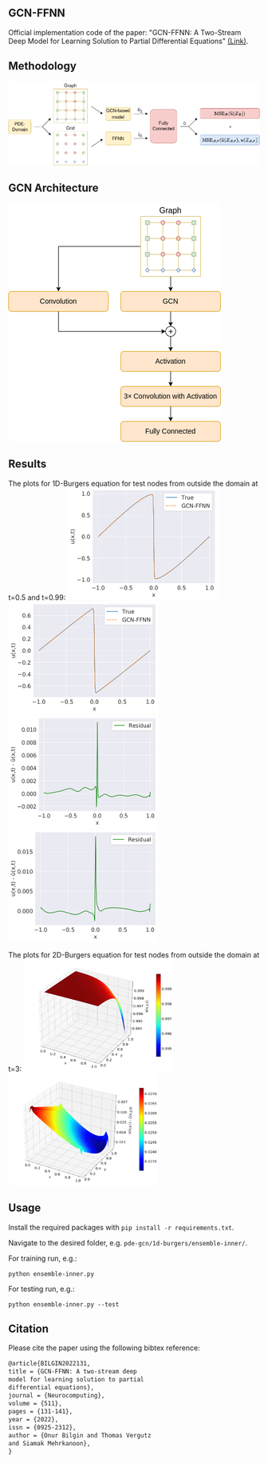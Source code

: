 ## GCN-FFNN
Official implementation code of the paper: "GCN-FFNN: A Two-Stream Deep Model for Learning Solution to Partial Differential Equations" [(Link)](https://www.sciencedirect.com/science/article/pii/S0925231222011511).


## Methodology
![pde-gcn](images/methodology.png)
<br />

## GCN Architecture
![pde-gcn <](images/architecture.png)
<br />

## Results
The plots for 1D-Burgers equation for test nodes from outside the domain at t=0.5 and t=0.99:
<img src="images/t050_ens_out.png"  width="300" height="225" /> <img src="images/t099_ens_out.png"  width="300" height="225" />
<img src="images/t050_ens_out_res.png"  width="300" height="225" /> <img src="images/t099_ens_out_res.png"  width="300" height="225" />

The plots for 2D-Burgers equation for test nodes from outside the domain at t=3:
<img src="images/3d-plot_ens_2d-burgers_true_3s.png"  width="300" height="225" /> <img src="images/3d-plot_ens_2d-burgers_res_3s.png"  width="300" height="225" />

## Usage
Install the required packages with `pip install -r requirements.txt`.

Navigate to the desired folder, e.g. `pde-gcn/1d-burgers/ensemble-inner/`.

For training run, e.g.:
```
python ensemble-inner.py
```
For testing run, e.g.:
```
python ensemble-inner.py --test
```


## Citation 
Please cite the paper using the following bibtex reference:
```
@article{BILGIN2022131,
title = {GCN-FFNN: A two-stream deep 
model for learning solution to partial 
differential equations},
journal = {Neurocomputing},
volume = {511},
pages = {131-141},
year = {2022},
issn = {0925-2312},
author = {Onur Bilgin and Thomas Vergutz 
and Siamak Mehrkanoon},
}
```

